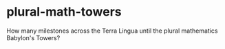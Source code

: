 # plural-math-towers
How many milestones across the Terra Lingua until the plural mathematics Babylon's Towers?
